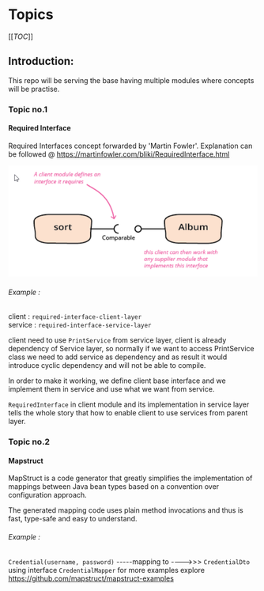 #     Topics 
[[_TOC_]]
## Introduction:
This repo will be serving the base having multiple modules where concepts will be practise. 


### Topic no.1
#### Required Interface #####
Required Interfaces concept forwarded by 'Martin Fowler'. Explanation can be followed @ https://martinfowler.com/bliki/RequiredInterface.html

![img.png](img.png)

###### Example : ###### 
client : `required-interface-client-layer` <br>
service : `required-interface-service-layer`

client need to use `PrintService` from service layer, client is already dependency of Service layer, so normally if we
want to access PrintService class we need to add service as dependency and as result it would introduce cyclic dependency
and will not be able to compile. 

In order to make it working, we define client base interface and we implement them in service and use what we want from service. 

`RequiredInterface` in client module and its implementation in service layer tells the whole story that how to enable client 
to use services from parent layer. 

### Topic no.2
#### Mapstruct #####
MapStruct is a code generator that greatly simplifies the implementation of mappings between Java bean types based on a convention over configuration approach.

The generated mapping code uses plain method invocations and thus is fast, type-safe and easy to understand.

###### Example : ###### 
`Credential(username, password)` -----mapping to ---->>> `CredentialDto` using interface `CredentialMapper`
for more examples explore  https://github.com/mapstruct/mapstruct-examples
